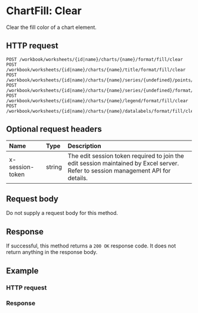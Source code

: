 # ChartFill: Clear

Clear the fill color of a chart element.
## HTTP request
```http
POST /workbook/worksheets/{id|name}/charts/{name}/format/fill/clear
POST /workbook/worksheets/{id|name}/charts/{name}/title/format/fill/clear
POST /workbook/worksheets/{id|name}/charts/{name}/series/{undefined}/points/{undefined}/format/fill/clear
POST /workbook/worksheets/{id|name}/charts/{name}/series/{undefined}/format/fill/clear
POST /workbook/worksheets/{id|name}/charts/{name}/legend/format/fill/clear
POST /workbook/worksheets/{id|name}/charts/{name}/datalabels/format/fill/clear
```
## Optional request headers
| Name       | Type | Description|
|:-----------|:------|:----------|
| x-session-token   | string  | The edit session token required to join the edit session maintained by Excel server. Refer to session management API for details.|

## Request body
Do not supply a request body for this method.


## Response
If successful, this method returns a `200 OK` response code. It does not return anything in the response body.
## Example
### HTTP request
### Response

